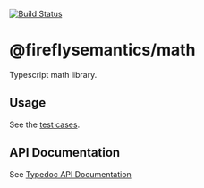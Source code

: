 [![Build Status](https://travis-ci.org/fireflysemantics/collections.svg?branch=master)](https://travis-ci.org/fireflysemantics/collections)

# @fireflysemantics/math

Typescript math library.

## Usage

See the [test cases](https://github.com/fireflysemantics/math/blob/master/src/index.spec.ts).

## API Documentation

See [Typedoc API Documentation](https://fireflysemantics.github.io/math/)